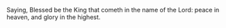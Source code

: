 Saying, Blessed be the King that cometh in the name of the Lord: peace in heaven, and glory in the highest.
